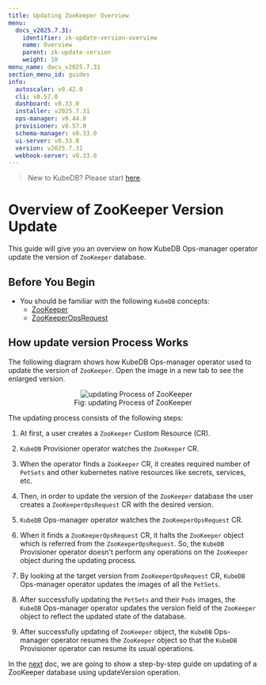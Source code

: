 ```yaml
---
title: Updating ZooKeeper Overview
menu:
  docs_v2025.7.31:
    identifier: zk-update-version-overview
    name: Overview
    parent: zk-update-version
    weight: 10
menu_name: docs_v2025.7.31
section_menu_id: guides
info:
  autoscaler: v0.42.0
  cli: v0.57.0
  dashboard: v0.33.0
  installer: v2025.7.31
  ops-manager: v0.44.0
  provisioner: v0.57.0
  schema-manager: v0.33.0
  ui-server: v0.33.0
  version: v2025.7.31
  webhook-server: v0.33.0
---
```


> New to KubeDB? Please start [here](/docs/v2025.7.31/README).

# Overview of ZooKeeper Version Update

This guide will give you an overview on how KubeDB Ops-manager operator update the version of `ZooKeeper` database.

## Before You Begin

- You should be familiar with the following `KubeDB` concepts:
    - [ZooKeeper](/docs/v2025.7.31/guides/zookeeper/concepts/zookeeper)
    - [ZooKeeperOpsRequest](/docs/v2025.7.31/guides/zookeeper/concepts/opsrequest)

## How update version Process Works

The following diagram shows how KubeDB Ops-manager operator used to update the version of `ZooKeeper`. Open the image in a new tab to see the enlarged version.

<figure align="center">
  <img alt="updating Process of ZooKeeper" src="/docs/v2025.7.31/images/day-2-operation/zookeeper/zk-version-update.svg">
<figcaption align="center">Fig: updating Process of ZooKeeper</figcaption>
</figure>

The updating process consists of the following steps:

1. At first, a user creates a `ZooKeeper` Custom Resource (CR).

2. `KubeDB` Provisioner  operator watches the `ZooKeeper` CR.

3. When the operator finds a `ZooKeeper` CR, it creates required number of `PetSets` and other kubernetes native resources like secrets, services, etc.

4. Then, in order to update the version of the `ZooKeeper` database the user creates a `ZooKeeperOpsRequest` CR with the desired version.

5. `KubeDB` Ops-manager operator watches the `ZooKeeperOpsRequest` CR.

6. When it finds a `ZooKeeperOpsRequest` CR, it halts the `ZooKeeper` object which is referred from the `ZooKeeperOpsRequest`. So, the `KubeDB` Provisioner  operator doesn't perform any operations on the `ZooKeeper` object during the updating process.

7. By looking at the target version from `ZooKeeperOpsRequest` CR, `KubeDB` Ops-manager operator updates the images of all the `PetSets`. 

8. After successfully updating the `PetSets` and their `Pods` images, the `KubeDB` Ops-manager operator updates the version field of the `ZooKeeper` object to reflect the updated state of the database.

9. After successfully updating of `ZooKeeper` object, the `KubeDB` Ops-manager operator resumes the `ZooKeeper` object so that the `KubeDB` Provisioner  operator can resume its usual operations.

In the [next](/docs/v2025.7.31/guides/zookeeper/update-version/update-version) doc, we are going to show a step-by-step guide on updating of a ZooKeeper database using updateVersion operation.
